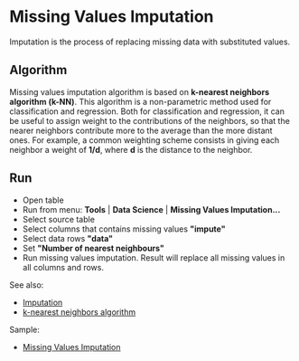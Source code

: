 <!-- TITLE: Missing Values Imputation -->
<!-- SUBTITLE: -->

# Missing Values Imputation

Imputation is the process of replacing missing data with substituted values.  
  
## Algorithm

Missing values imputation algorithm is based on **k-nearest neighbors algorithm (k-NN)**. This
algorithm is a non-parametric method used for classification and regression. Both for classification
and regression, it can be useful to assign weight to the contributions of the neighbors, so that the
nearer neighbors contribute more to the average than the more distant ones. For example, a common
weighting scheme consists in giving each neighbor a weight of **1/d**, where **d** is the distance
to the neighbor.

## Run

  * Open table
  * Run from menu: **Tools** | **Data Science** | **Missing Values Imputation...**
  * Select source table
  * Select columns that contains missing values **"impute"**
  * Select data rows **"data"**
  * Set **"Number of nearest neighbours"**
  * Run missing values imputation. Result will replace all missing values in all columns and rows.  
  
See also:
  * [Imputation](https://en.wikipedia.org/wiki/Imputation_\(statistics\))
  * [k-nearest neighbors algorithm](https://en.wikipedia.org/wiki/K-nearest_neighbors_algorithm)
  
Sample: 
  * [Missing Values Imputation](https://public.datagrok.ai/js/samples/domains/data-science/missing-values-imputation)
